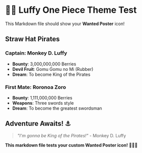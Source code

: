 # 🏴‍☠️ Luffy One Piece Theme Test

This Markdown file should show your **Wanted Poster** icon!

## Straw Hat Pirates

### Captain: Monkey D. Luffy
- **Bounty**: 3,000,000,000 Berries
- **Devil Fruit**: Gomu Gomu no Mi (Rubber)
- **Dream**: To become King of the Pirates

### First Mate: Roronoa Zoro  
- **Bounty**: 1,111,000,000 Berries
- **Weapons**: Three swords style
- **Dream**: To become the greatest swordsman

## Adventure Awaits! ⚓

> *"I'm gonna be King of the Pirates!"* - Monkey D. Luffy

**This markdown file tests your custom Wanted Poster icon!** 📜🏴‍☠️